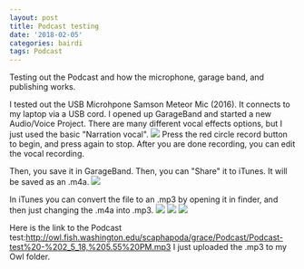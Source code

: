 ```yaml
---
layout: post
title: Podcast testing
date: '2018-02-05'
categories: bairdi
tags: Podcast
---
```


Testing out the Podcast and how the microphone, garage band, and publishing works.


I tested out the USB Microhpone Samson Meteor Mic (2016). 
It connects to my laptop via a USB cord. I opened up GarageBand and started a new Audio/Voice Project. There are many different vocal effects options, but I just used the basic "Narration vocal".
![](http://owl.fish.washington.edu/scaphapoda/grace/Podcast/garageband.png)
Press the red circle record button to begin, and press again to stop. After you are done recording, you can edit the vocal recording.

Then, you save it in GarageBand. Then, you can "Share" it to iTunes. It will be saved as an .m4a.
![](http://owl.fish.washington.edu/scaphapoda/grace/Podcast/share-to-itunes.png)

In iTunes you can convert the file to an .mp3 by opening it in finder, and then just changing the .m4a into .mp3. 
![](http://owl.fish.washington.edu/scaphapoda/grace/Podcast/toopeninfinder.png)
![](http://owl.fish.washington.edu/scaphapoda/grace/Podcast/showinfinder.png)
![](http://owl.fish.washington.edu/scaphapoda/grace/Podcast/changetomp3.png)

Here is the link to the Podcast test:http://owl.fish.washington.edu/scaphapoda/grace/Podcast/Podcast-test%20-%202_5_18,%205.55%20PM.mp3
I just uploaded the .mp3 to my Owl folder. 
